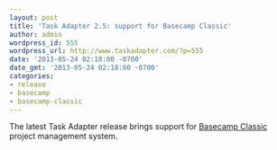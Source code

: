 ```yaml
---
layout: post
title: 'Task Adapter 2.5: support for Basecamp Classic'
author: admin
wordpress_id: 555
wordpress_url: http://www.taskadapter.com/?p=555
date: '2013-05-24 02:18:00 -0700'
date_gmt: '2013-05-24 02:18:00 -0700'
categories:
- release
- basecamp
- basecamp-classic
---
```

<p>The latest Task Adapter release brings support for <a href="http://basecamp.com/classic">Basecamp Classic</a> project management system.</p>
